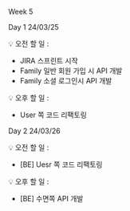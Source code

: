 Week 5

Day 1
24/03/25
 
💡 오전 할 일 : 
- JIRA 스프린트 시작
- Family 일반 회원 가입 시 API 개발 
- Family 소셜 로그인시 API 개발

💡 오후 할 일 : 
- User 쪽 코드 리팩토링

Day 2
24/03/26
 
💡 오전 할 일 : 
- [BE] Uesr 쪽 코드 리팩토링
 
💡 오후 할 일 : 
- [BE] 수면쪽 API 개발

